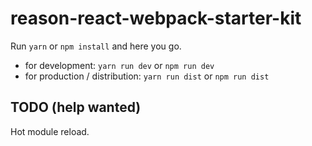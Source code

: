 # reason-react-webpack-starter-kit

Run `yarn` or `npm install` and here you go.

- for development: `yarn run dev` or `npm run dev`
- for production / distribution: `yarn run dist` or `npm run dist`

## TODO (help wanted)

Hot module reload.
